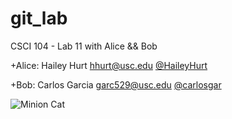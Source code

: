 git_lab
=======

CSCI 104 - Lab 11 with Alice &amp;&amp; Bob

+Alice: Hailey Hurt <hhurt@usc.edu> [@HaileyHurt](https://github.com/HaileyHurt)

+Bob: Carlos Garcia <garc529@usc.edu> [@carlosgar](https://github.com/carlosgar)
    
![Minion Cat](https://octodex.github.com/grinchtocat)